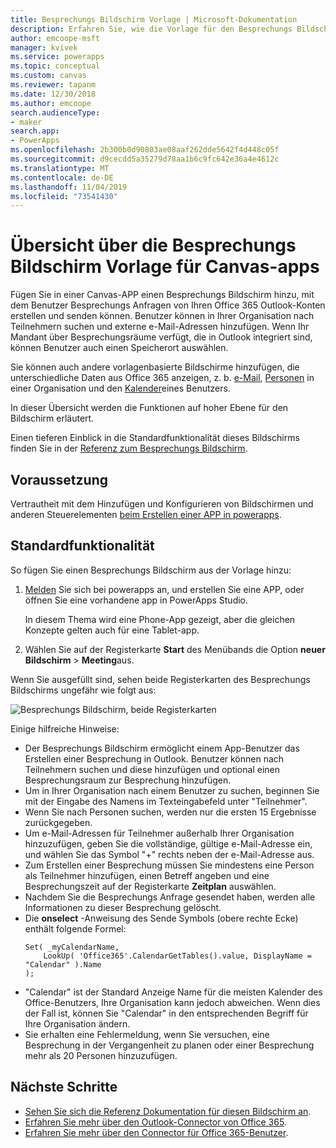 ```yaml
---
title: Besprechungs Bildschirm Vorlage | Microsoft-Dokumentation
description: Erfahren Sie, wie die Vorlage für den Besprechungs Bildschirm für Canvas-apps funktioniert, und erweitern Sie den Bildschirm für Ihre eigenen Anwendungsfälle.
author: emcoope-msft
manager: kvivek
ms.service: powerapps
ms.topic: conceptual
ms.custom: canvas
ms.reviewer: tapanm
ms.date: 12/30/2018
ms.author: emcoope
search.audienceType:
- maker
search.app:
- PowerApps
ms.openlocfilehash: 2b300b0d90803ae08aaf262dde5642f4d448c05f
ms.sourcegitcommit: d9cecdd5a35279d78aa1b6c9fc642e36a4e4612c
ms.translationtype: MT
ms.contentlocale: de-DE
ms.lasthandoff: 11/04/2019
ms.locfileid: "73541430"
---
```

# <a name="overview-of-the-meeting-screen-template-for-canvas-apps"></a>Übersicht über die Besprechungs Bildschirm Vorlage für Canvas-apps

Fügen Sie in einer Canvas-APP einen Besprechungs Bildschirm hinzu, mit dem Benutzer Besprechungs Anfragen von Ihren Office 365 Outlook-Konten erstellen und senden können. Benutzer können in Ihrer Organisation nach Teilnehmern suchen und externe e-Mail-Adressen hinzufügen. Wenn Ihr Mandant über Besprechungsräume verfügt, die in Outlook integriert sind, können Benutzer auch einen Speicherort auswählen.

Sie können auch andere vorlagenbasierte Bildschirme hinzufügen, die unterschiedliche Daten aus Office 365 anzeigen, z. b. [e-Mail](email-screen-overview.md), [Personen](people-screen-overview.md) in einer Organisation und den [Kalender](calendar-screen-overview.md)eines Benutzers.

In dieser Übersicht werden die Funktionen auf hoher Ebene für den Bildschirm erläutert.

Einen tieferen Einblick in die Standardfunktionalität dieses Bildschirms finden Sie in der [Referenz zum Besprechungs Bildschirm](meeting-screen-reference.md).

## <a name="prerequisite"></a>Voraussetzung

Vertrautheit mit dem Hinzufügen und Konfigurieren von Bildschirmen und anderen Steuerelementen [beim Erstellen einer APP in powerapps](../data-platform-create-app-scratch.md).

## <a name="default-functionality"></a>Standardfunktionalität

So fügen Sie einen Besprechungs Bildschirm aus der Vorlage hinzu:

1. [Melden](https://make.powerapps.com?utm_source=padocs&utm_medium=linkinadoc&utm_campaign=referralsfromdoc) Sie sich bei powerapps an, und erstellen Sie eine APP, oder öffnen Sie eine vorhandene app in PowerApps Studio.

    In diesem Thema wird eine Phone-App gezeigt, aber die gleichen Konzepte gelten auch für eine Tablet-app.

1. Wählen Sie auf der Registerkarte **Start** des Menübands die Option **neuer Bildschirm** > **Meeting**aus.

  Wenn Sie ausgefüllt sind, sehen beide Registerkarten des Besprechungs Bildschirms ungefähr wie folgt aus:

  ![Besprechungs Bildschirm, beide Registerkarten](media/meeting-screen/meeting-screen-full-both.png)

Einige hilfreiche Hinweise:

* Der Besprechungs Bildschirm ermöglicht einem App-Benutzer das Erstellen einer Besprechung in Outlook.
  Benutzer können nach Teilnehmern suchen und diese hinzufügen und optional einen Besprechungsraum zur Besprechung hinzufügen.
* Um in Ihrer Organisation nach einem Benutzer zu suchen, beginnen Sie mit der Eingabe des Namens im Texteingabefeld unter "Teilnehmer".
* Wenn Sie nach Personen suchen, werden nur die ersten 15 Ergebnisse zurückgegeben.
* Um e-Mail-Adressen für Teilnehmer außerhalb Ihrer Organisation hinzuzufügen, geben Sie die vollständige, gültige e-Mail-Adresse ein, und wählen Sie das Symbol "+" rechts neben der e-Mail-Adresse aus.
* Zum Erstellen einer Besprechung müssen Sie mindestens eine Person als Teilnehmer hinzufügen, einen Betreff angeben und eine Besprechungszeit auf der Registerkarte **Zeitplan** auswählen.
* Nachdem Sie die Besprechungs Anfrage gesendet haben, werden alle Informationen zu dieser Besprechung gelöscht.
* Die **onselect** -Anweisung des Sende Symbols (obere rechte Ecke) enthält folgende Formel:
    ```powerapps-dot
    Set( _myCalendarName, 
        LookUp( 'Office365'.CalendarGetTables().value, DisplayName = "Calendar" ).Name 
    );
    ```
* "Calendar" ist der Standard Anzeige Name für die meisten Kalender des Office-Benutzers, Ihre Organisation kann jedoch abweichen. Wenn dies der Fall ist, können Sie "Calendar" in den entsprechenden Begriff für Ihre Organisation ändern.
* Sie erhalten eine Fehlermeldung, wenn Sie versuchen, eine Besprechung in der Vergangenheit zu planen oder einer Besprechung mehr als 20 Personen hinzuzufügen.

## <a name="next-steps"></a>Nächste Schritte

* [Sehen Sie sich die Referenz Dokumentation für diesen Bildschirm an](./meeting-screen-reference.md).
* [Erfahren Sie mehr über den Outlook-Connector von Office 365](../connections/connection-office365-outlook.md).
* [Erfahren Sie mehr über den Connector für Office 365-Benutzer](../connections/connection-office365-users.md).
